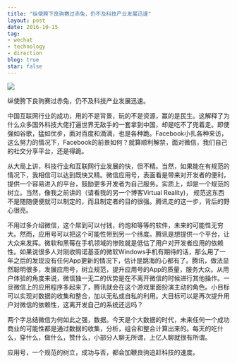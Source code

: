 ```yaml
---
title: "纵使胯下良驹赛过赤兔，仍不及科技产业发展迅速"
layout: post
date: 2016-10-15
tag:
- wechat
- technology
- direction
blog: true
star: false
---
```


<img src="{{site.url}}/assets/images/horse.jpg" style="display: block; margin: 0 auto;">

纵使胯下良驹赛过赤兔，仍不及科技产业发展迅速。

中国互联网行业的成功，用的不是背景，玩的不是资源，赢的是民生。这解释了为什么众多国外科技大佬打遍世界无敌手的一套拿到中国，却是吃不了兜着走。即使强如谷歌，猛如优步，面对百度和滴滴，也是各种跪。Facebook小扎各种来访，这么努力的情况下，Facebook的前景如何？就算顺利解禁，面对微信，我们自己的社交分享平台，还是得跪。

从大局上讲，科技行业和互联网行业发展的快，但不精。当然，如果能在有规范的情况下，我相信可以达到既快又精。微信应用号，表面看是带来对开发者的便利，提供一个容易进入的平台，鼓励更多开发者为自己服务。实质上，却是一个规范的树立。当然，像我之前讲的（请看我的另一个博客Virtual Reality)， 规范这东西不是随随便便就可以制定的，而且制定者的目的很强。腾讯走的这一步，背后的野心很亮。

不用过多介绍微信，这个屌到可以付钱，约炮和等等的软件，未来的可能性无穷大。然而，应用号可以把这个可能性带到另一个纬度。腾讯是想提供一个平台，让大众来发挥。微软和黑莓在手机领域的惨败就是低估了用户对开发者应用的依赖性。如果说很多人对刚收购诺基亚的微软Windows手机有期待的话，那么用了一年之后的发现没有任何App更新的情况下，估计是跳海的心都有了。腾讯，做法显然聪明很多，发展应用号，树立规范，提升应用号的App的质量，服务大众。从用户体验的角度来说，微信独一无二的优势是在不离开微信的时候进行其他操作。一旦微信上的应用程序多起来了，腾讯就会在这个游戏里面扮演主动的角色。小目标可以实现对数据的收集和整合，加以无私或自私的利用。大目标可以是再次提升用户对微信的依赖性，这离开发自己的系统还远吗？

两个字总结微信为何如此之强，数据。今天是个大数据的时代，未来任何一个成功商业的可能性都是通过数据的收集，分析，组合和整合计算出来的。每天的吃什么，穿什么，做什么，赞什么，小部分人聊无所谓，上亿人聊就很有所谓。

应用号，一个规范的树立，成功与否，都会加鞭良驹追赶科技的速度。
